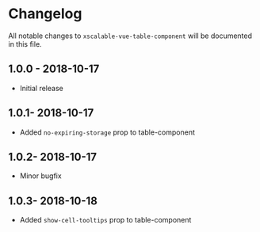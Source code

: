 # Changelog

All notable changes to `xscalable-vue-table-component` will be documented in this file.

## 1.0.0 - 2018-10-17
  - Initial release

## 1.0.1- 2018-10-17
  - Added `no-expiring-storage` prop to table-component

## 1.0.2- 2018-10-17
  - Minor bugfix

## 1.0.3- 2018-10-18
  - Added `show-cell-tooltips` prop to table-component
